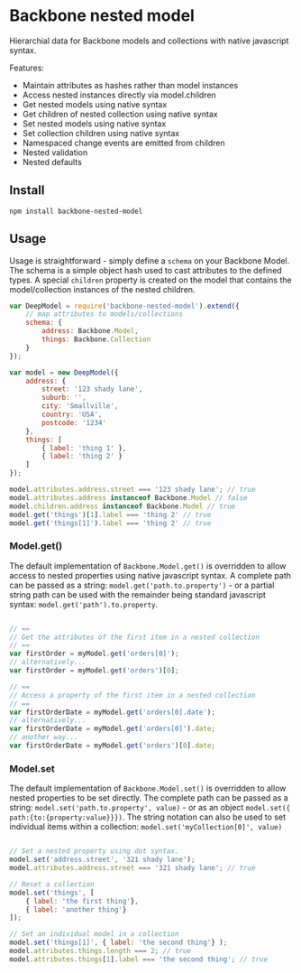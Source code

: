 # Backbone nested model

Hierarchial data for Backbone models and collections with native javascript syntax.

Features:

- Maintain attributes as hashes rather than model instances
- Access nested instances directly via model.children
- Get nested models using native syntax
- Get children of nested collection using native syntax
- Set nested models using native syntax
- Set collection children using native syntax
- Namespaced change events are emitted from children
- Nested validation
- Nested defaults


## Install

`npm install backbone-nested-model`

## Usage

Usage is straightforward - simply define a `schema` on your Backbone Model.
The schema is a simple object hash used to cast attributes to the defined types.
A special `children` property is created on the model that contains the model/collection instances of the nested children.


``` javascript
var DeepModel = require('backbone-nested-model').extend({
	// map attributes to models/collections 
	schema: {
		address: Backbone.Model,
		things: Backbone.Collection
	}
});

var model = new DeepModel({
	address: {
		street: '123 shady lane',
		suburb: '',
		city: 'Smallville',
		country: 'USA',
		postcode: '1234'
	},
	things: [
		{ label: 'thing 1' },
		{ label: 'thing 2' }
	]
});

model.attributes.address.street === '123 shady lane'; // true
model.attributes.address instanceof Backbone.Model // false
model.children.address instanceof Backbone.Model // true
model.get('things')[1].label === 'thing 2' // true
model.get('things[1]').label === 'thing 2' // true
```

### Model.get()

The default implementation of `Backbone.Model.get()` is overridden to allow access to nested properties using native 
 javascript syntax. A complete path can be passed as a string: `model.get('path.to.property')` - or a partial string
 path can be used with the remainder being standard javascript syntax: `model.get('path').to.property`.  


``` javascript

// ==
// Get the attributes of the first item in a nested collection
// ==
var firstOrder = myModel.get('orders[0]');
// alternatively...
var firstOrder = myModel.get('orders')[0];

// ==
// Access a property of the first item in a nested collection
// ==
var firstOrderDate = myModel.get('orders[0].date');
// alternatively...
var firstOrderDate = myModel.get('orders[0]').date;
// another way...
var firstOrderDate = myModel.get('orders')[0].date;
```

### Model.set

The default implementation of `Backbone.Model.set()` is overridden to allow nested properties to be set directly.
 The complete path can be passed as a string: `model.set('path.to.property', value)` - or as an object 
 `model.set({ path:{to:{property:value}}})`. The string notation can also be used to set individual items within a 
 collection: `model.set('myCollection[0]', value)` 


``` javascript

// Set a nested property using dot syntax.
model.set('address.street', '321 shady lane');
model.attributes.address.street === '321 shady lane'; // true

// Reset a collection
model.set('things', [
	{ label: 'the first thing'},
	{ label: 'another thing'}
]);

// Set an individual model in a collection
model.set('things[1]', { label: 'the second thing'} );
model.attributes.things.length === 2; // true
model.attributes.things[1].label === 'the second thing'; // true
```


